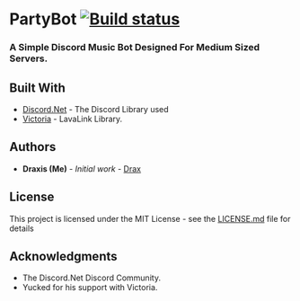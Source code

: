 # PartyBot [![Build status](https://ci.appveyor.com/api/projects/status/bi3vs4lpl1c02i38?svg=true)](https://ci.appveyor.com/project/joelp53/party-bot) 

### A Simple Discord Music Bot Designed For Medium Sized Servers.

## Built With

* [Discord.Net](https://github.com/RogueException/Discord.Net) - The Discord Library used
* [Victoria](https://github.com/Yucked/Victoria) - LavaLink Library.

## Authors

* **Draxis (Me)** - *Initial work* - [Drax](https://github.com/joelp53/)

## License

This project is licensed under the MIT License - see the [LICENSE.md](LICENSE.md) file for details

## Acknowledgments

* The Discord.Net Discord Community.
* Yucked for his support with Victoria.
